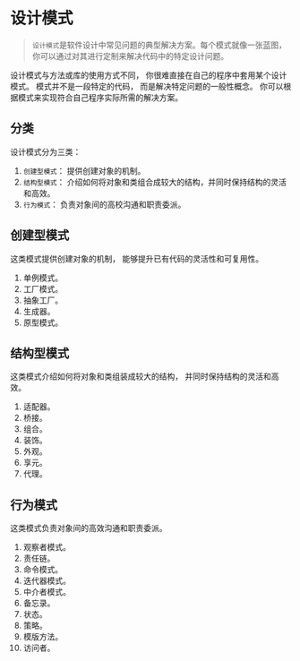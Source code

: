 # 设计模式

> `设计模式`是软件设计中常见问题的典型解决方案。每个模式就像一张蓝图，你可以通过对其进行定制来解决代码中的特定设计问题。

设计模式与方法或库的使用方式不同， 你很难直接在自己的程序中套用某个设计模式。 模式并不是一段特定的代码， 而是解决特定问题的一般性概念。 你可以根据模式来实现符合自己程序实际所需的解决方案。

## 分类

设计模式分为三类：

1. `创建型模式`： 提供创建对象的机制。
2. `结构型模式`： 介绍如何将对象和类组合成较大的结构，并同时保持结构的灵活和高效。
3. `行为模式`： 负责对象间的高校沟通和职责委派。

## 创建型模式

这类模式提供创建对象的机制， 能够提升已有代码的灵活性和可复用性。

1. 单例模式。
2. 工厂模式。
3. 抽象工厂。
4. 生成器。
5. 原型模式。

## 结构型模式

这类模式介绍如何将对象和类组装成较大的结构， 并同时保持结构的灵活和高效。

1. 适配器。
2. 桥接。
3. 组合。
4. 装饰。
5. 外观。
6. 享元。
7. 代理。

## 行为模式

这类模式负责对象间的高效沟通和职责委派。

1. 观察者模式。
2. 责任链。
3. 命令模式。
4. 迭代器模式。
5. 中介者模式。
6. 备忘录。
7. 状态。
8. 策略。
9. 模版方法。
10. 访问者。
